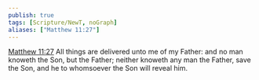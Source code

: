 ```yaml
---
publish: true
tags: [Scripture/NewT, noGraph]
aliases: ["Matthew 11:27"]
---
```

[Matthew 11:27](https://churchofjesuschrist.org/study/scriptures/nt/matt/11?lang=eng&id=p27#p27) All things are delivered unto me of my Father: and no man knoweth the Son, but the Father; neither knoweth any man the Father, save the Son, and he to whomsoever the Son will reveal him.
